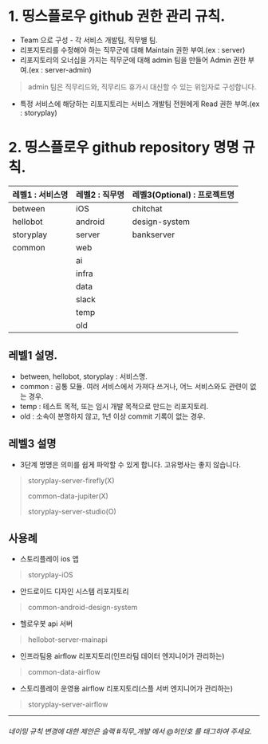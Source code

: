 # 1. 띵스플로우 github 권한 관리 규칙.
* Team 으로 구성 - 각 서비스 개발팀, 직무별 팀.
* 리포지토리를 수정해야 하는 직무군에 대해 Maintain 권한 부여.(ex : server)
* 리포지토리의 오너십을 가지는 직무군에 대해 admin 팀을 만들어 Admin 권한 부여.(ex : server-admin)
> admin 팀은 직무리드와, 직무리드 휴가시 대신할 수 있는 위임자로 구성합니다.
* 특정 서비스에 해당하는 리포지토리는 서비스 개발팀 전원에게 Read 권한 부여.(ex : storyplay)

# 2. 띵스플로우 github repository 명명 규칙.

|레벨1 : 서비스명|레벨2 : 직무명|레벨3(Optional) : 프로젝트명|
|------|---|---|
|between|iOS|chitchat|
|hellobot|android|design-system|
|storyplay|server|bankserver|
|common|web|   |
||ai|   |
||infra|   |
||data|   |
| |slack| |
| |temp| |
| |old| |

## 레벨1 설명.
  * between, hellobot, storyplay : 서비스명.
  * common : 공통 모듈. 여러 서비스에서 가져다 쓰거나, 어느 서비스와도 관련이 없는 경우.
  * temp : 테스트 목적, 또는 임시 개발 목적으로 만드는 리포지토리. 
  * old : 소속이 분명하지 않고, 1년 이상 commit 기록이 없는 경우.
## 레벨3 설명
  * 3단계 명명은 의미를 쉽게 파악할 수 있게 합니다. 고유명사는 좋지 않습니다. 
  > storyplay-server-firefly(X)
  >
  > common-data-jupiter(X)
  >
  > storyplay-server-studio(O)

## 사용례
  * 스토리플레이 ios 앱
  > storyplay-iOS
  * 안드로이드 디자인 시스템 리포지토리
  > common-android-design-system
  * 헬로우봇 api 서버 
  > hellobot-server-mainapi
  * 인프라팀용 airflow 리포지토리(인프라팀 데이터 엔지니어가 관리하는) 
  > common-data-airflow
  * 스토리플레이 운영용 airflow 리포지토리(스플 서버 엔지니어가 관리하는) 
  > storyplay-server-airflow

***

###### 네이밍 규칙 변경에 대한 제안은 슬랙 #직무_개발 에서 @허인호 를 태그하여 주세요.
